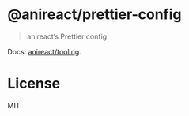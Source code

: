 # @anireact/prettier-config

> anireact’s Prettier config.

Docs: [anireact/tooling].

# License

MIT

[anireact/tooling]: https://github.com/anireact/tooling/blob/master/README.md
